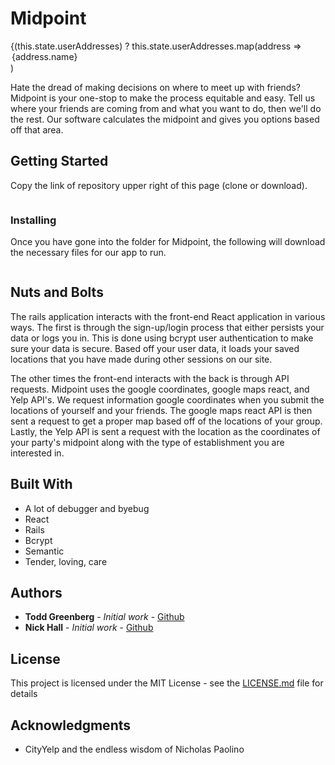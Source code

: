 # Midpoint

{(this.state.userAddresses) ? this.state.userAddresses.map(address =>  <option
                                                                        value = {address.directions}
                                                                        >{address.name}</option>)



Hate the dread of making decisions on where to meet up with friends? Midpoint is your one-stop to make the process equitable and easy. Tell us where your friends are coming from and what you want to do, then we'll do the rest. Our software calculates the midpoint and gives you options based off that area.

## Getting Started

Copy the link of repository upper right of this page (clone or download).

```Git clone git@github.com:tsgreenberg1217/MidPoint_backend.git
```


### Installing

Once you have gone into the folder for Midpoint, the following will download the necessary files for our app to run.

```npm install && npm start
```
## Nuts and Bolts

The rails application interacts with the front-end React application in various ways. The first is through the sign-up/login process that either persists your data or logs you in. This is done using bcrypt user authentication to make sure your data is secure. Based off your user data, it loads your saved locations that you have made during other sessions on our site.

The other times the front-end interacts with the back is through API requests. Midpoint uses the google coordinates, google maps react, and Yelp API's. We request information google coordinates when you submit the locations of yourself and your friends. The google maps react API is then sent a request to get a proper map based off of the locations of your group. Lastly, the Yelp API is sent a request with the location as the coordinates of your party's midpoint along with the type of establishment you are interested in.


## Built With

* A lot of debugger and byebug
* React
* Rails
* Bcrypt
* Semantic
* Tender, loving, care


## Authors

* **Todd Greenberg** - *Initial work* - [Github](https://github.com/tsgreenberg1217)
* **Nick Hall** - *Initial work* - [Github](https://github.com/nh83012001)

## License

This project is licensed under the MIT License - see the [LICENSE.md](LICENSE.md) file for details

## Acknowledgments

* CityYelp and the endless wisdom of Nicholas Paolino
